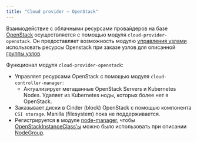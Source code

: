 ```yaml
---
title: "Cloud provider — OpenStack"
---
```


Взаимодействие с облачными ресурсами провайдеров на базе [OpenStack](https://www.openstack.org/) осуществляется с помощью модуля `cloud-provider-openstack`. Он предоставляет возможность модулю [управления узлами](../../modules/040-node-manager/) использовать ресурсы Openstack при заказе узлов для описанной [группы узлов](../../modules/040-node-manager/cr.html#nodegroup).

Функционал модуля `cloud-provider-openstack`:
- Управляет ресурсами OpenStack с помощью модуля `cloud-controller-manager`:
    * Актуализирует метаданные OpenStack Servers и Kubernetes Nodes. Удаляет из Kubernetes ноды, которых более нет в OpenStack.
- Заказывает диски в Cinder (block) OpenStack с помощью компонента `CSI storage`. Manilla (filesystem) пока не поддерживается.
- Регистрируется в модуле [node-manager](../../modules/040-node-manager/), чтобы [OpenStackInstanceClass'ы](cr.html#openstackinstanceclass) можно было использовать при описании [NodeGroup](../../modules/040-node-manager/cr.html#nodegroup).

